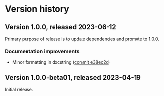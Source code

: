 # Version history

## Version 1.0.0, released 2023-06-12

Primary purpose of release is to update dependencies and promote to 1.0.0.

### Documentation improvements

- Minor formatting in docstring ([commit e38ec2d](https://github.com/googleapis/google-cloud-dotnet/commit/e38ec2db7db5e575744350f6effcd1e4c302ca65))

## Version 1.0.0-beta01, released 2023-04-19

Initial release.

